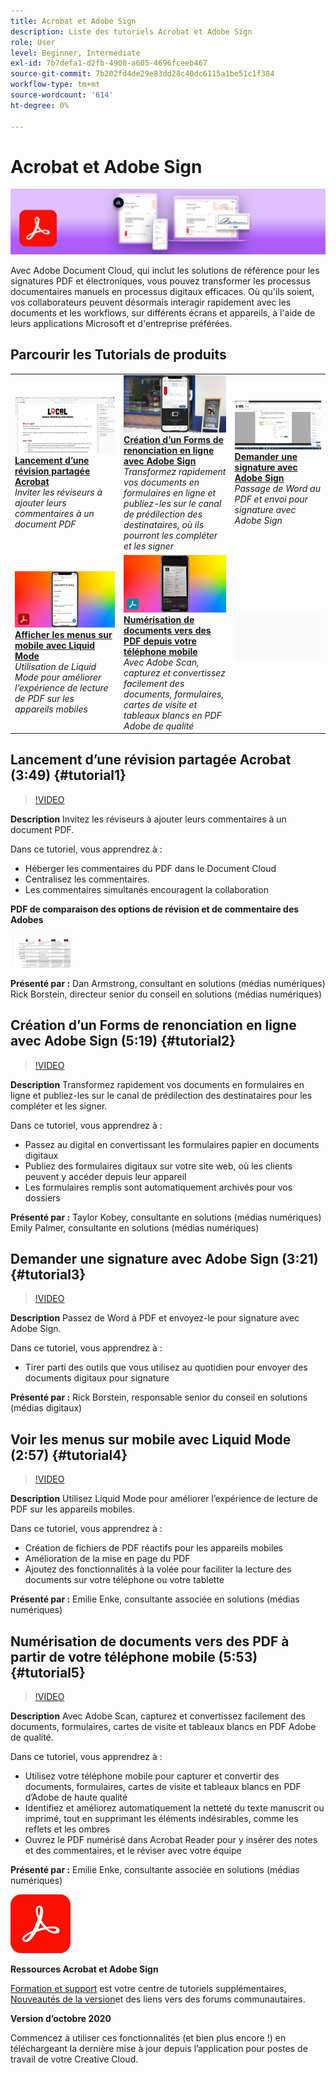 ```yaml
---
title: Acrobat et Adobe Sign
description: Liste des tutoriels Acrobat et Adobe Sign
role: User
level: Beginner, Intermediate
exl-id: 7b7defa1-d2fb-4908-a605-4696fceeb467
source-git-commit: 7b202fd4de29e83dd28c40dc6115a1be51c1f384
workflow-type: tm+mt
source-wordcount: '614'
ht-degree: 0%

---
```


# Acrobat et Adobe Sign

![Image de héros du tutoriel](../assets/DC.jpg)

Avec Adobe Document Cloud, qui inclut les solutions de référence pour les signatures PDF et électroniques, vous pouvez transformer les processus documentaires manuels en processus digitaux efficaces. Où qu&#39;ils soient, vos collaborateurs peuvent désormais interagir rapidement avec les documents et les workflows, sur différents écrans et appareils, à l&#39;aide de leurs applications Microsoft et d&#39;entreprise préférées.

## Parcourir les Tutorials de produits

<table style="table-layout:fixed">
<tr>
 <td>
   <a href="acrobat-sign.md#tutorial1">
      <img alt="Lancement d’une révision partagée Acrobat" src="../assets/acrobat_sharedreview_armstrong.jpg" />
   </a>
    <div>
   <a href="acrobat-sign.md#tutorial1"><strong>Lancement d’une révision partagée Acrobat</strong></a>
    </div>
    <em>Inviter les réviseurs à ajouter leurs commentaires à un document PDF</em>
    <br>
  </td>
  <td>
    <a href="acrobat-sign.md#tutorial2">
        <img alt="Création d’un Forms de renonciation en ligne avec Adobe Sign" src="../assets/sign_webforms_palmer-kobey_thumbnail.jpg" />
    </a>
    <div>
    <a href="acrobat-sign.md#tutorial2"><strong>Création d’un Forms de renonciation en ligne avec Adobe Sign</strong></a>
    </div>
    <em>Transformez rapidement vos documents en formulaires en ligne et publiez-les sur le canal de prédilection des destinataires, où ils pourront les compléter et les signer</em>
    <br>
  </td>
  <td>
   <a href="acrobat-sign.md#tutorial3">
      <img alt="Demander une signature avec Adobe Sign" src="../assets/sign_request-signature_borstein_thumbnail.jpg" />
   </a>
    <div>
    <a href="acrobat-sign.md#tutorial3"><strong>Demander une signature avec Adobe Sign</strong></a>
    </div>
    <em>Passage de Word au PDF et envoi pour signature avec Adobe Sign</em>
    <br>
  </td>
</tr>
<tr>
 <td>
   <a href="acrobat-sign.md#tutorial4">
      <img alt="Afficher les menus sur mobile avec Liquid Mode" src="../assets/acrobat_liquidmode_enke_thumbnail.jpg" />
   </a>
    <div>
   <a href="acrobat-sign.md#tutorial4"><strong>Afficher les menus sur mobile avec Liquid Mode</strong></a>
    </div>
    <em>Utilisation de Liquid Mode pour améliorer l’expérience de lecture de PDF sur les appareils mobiles</em>
    <br>
  </td>
  <td>
    <a href="acrobat-sign.md#tutorial5">
        <img alt="Numérisation de documents vers des PDF depuis votre téléphone mobile" src="../assets/acrobat_scan_enke.jpg" />
    </a>
    <div>
    <a href="acrobat-sign.md#tutorial5"><strong>Numérisation de documents vers des PDF depuis votre téléphone mobile</strong></a>
    </div>
    <em>Avec Adobe Scan, capturez et convertissez facilement des documents, formulaires, cartes de visite et tableaux blancs en PDF Adobe de qualité</em>
    <br>
  </td>
  <td>
    <img alt="Espaceur" src="../assets/Gray_thumbnail.png" />
    <div>
    <br>
  </td>
</tr>
</table>

## Lancement d’une révision partagée Acrobat (3:49) {#tutorial1}

>[!VIDEO](https://video.tv.adobe.com/v/326777?hidetitle=true)

**Description**
Invitez les réviseurs à ajouter leurs commentaires à un document PDF.

Dans ce tutoriel, vous apprendrez à :
* Héberger les commentaires du PDF dans le Document Cloud
* Centralisez les commentaires.
* Les commentaires simultanés encouragent la collaboration

**PDF de comparaison des options de révision et de commentaire des Adobes**

[![Image de comparaison](../assets/ComparisonPDF_thumbnail_96.png)](../assets/Adobe_Review_and_Comment_Comparisons.pdf)

**Présenté par :**
Dan Armstrong, consultant en solutions (médias numériques) Rick Borstein, directeur senior du conseil en solutions (médias numériques)

## Création d’un Forms de renonciation en ligne avec Adobe Sign (5:19) {#tutorial2}

>[!VIDEO](https://video.tv.adobe.com/v/326776?hidetitle=true)

**Description**
Transformez rapidement vos documents en formulaires en ligne et publiez-les sur le canal de prédilection des destinataires pour les compléter et les signer.

Dans ce tutoriel, vous apprendrez à :
* Passez au digital en convertissant les formulaires papier en documents digitaux
* Publiez des formulaires digitaux sur votre site web, où les clients peuvent y accéder depuis leur appareil
* Les formulaires remplis sont automatiquement archivés pour vos dossiers

**Présenté par :**
Taylor Kobey, consultante en solutions (médias numériques) Emily Palmer, consultante en solutions (médias numériques)

## Demander une signature avec Adobe Sign (3:21) {#tutorial3}

>[!VIDEO](https://video.tv.adobe.com/v/326801?hidetitle=true)

**Description**
Passez de Word à PDF et envoyez-le pour signature avec Adobe Sign.

Dans ce tutoriel, vous apprendrez à :
* Tirer parti des outils que vous utilisez au quotidien pour envoyer des documents digitaux pour signature

**Présenté par :**
Rick Borstein, responsable senior du conseil en solutions (médias digitaux)

## Voir les menus sur mobile avec Liquid Mode (2:57) {#tutorial4}

>[!VIDEO](https://video.tv.adobe.com/v/327093?hidetitle=true)

**Description**
Utilisez Liquid Mode pour améliorer l’expérience de lecture de PDF sur les appareils mobiles.

Dans ce tutoriel, vous apprendrez à :
* Création de fichiers de PDF réactifs pour les appareils mobiles
* Amélioration de la mise en page du PDF
* Ajoutez des fonctionnalités à la volée pour faciliter la lecture des documents sur votre téléphone ou votre tablette

**Présenté par :**
Emilie Enke, consultante associée en solutions (médias numériques)

## Numérisation de documents vers des PDF à partir de votre téléphone mobile (5:53) {#tutorial5}

>[!VIDEO](https://video.tv.adobe.com/v/327094?hidetitle=true)

**Description**
Avec Adobe Scan, capturez et convertissez facilement des documents, formulaires, cartes de visite et tableaux blancs en PDF Adobe de qualité.

Dans ce tutoriel, vous apprendrez à :
* Utilisez votre téléphone mobile pour capturer et convertir des documents, formulaires, cartes de visite et tableaux blancs en PDF d’Adobe de haute qualité
* Identifiez et améliorez automatiquement la netteté du texte manuscrit ou imprimé, tout en supprimant les éléments indésirables, comme les reflets et les ombres
* Ouvrez le PDF numérisé dans Acrobat Reader pour y insérer des notes et des commentaires, et le réviser avec votre équipe

**Présenté par :**
Emilie Enke, consultante associée en solutions (médias numériques)

![Logo DC](../assets/Doc-Cloud-256.png)

**Ressources Acrobat et Adobe Sign**

[Formation et support](https://helpx.adobe.com/support/document-cloud.html) est votre centre de tutoriels supplémentaires, [Nouveautés de la version](https://helpx.adobe.com/acrobat/using/whats-new.html)et des liens vers des forums communautaires.

**Version d’octobre 2020**

Commencez à utiliser ces fonctionnalités (et bien plus encore !) en téléchargeant la dernière mise à jour depuis l’application pour postes de travail de votre Creative Cloud.
